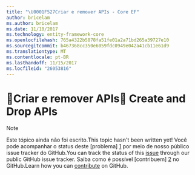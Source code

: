 ```yaml
---
title: "\U0001F527Criar e remover APIs - Core EF"
author: bricelam
ms.author: bricelam
ms.date: 11/10/2017
ms.technology: entity-framework-core
ms.openlocfilehash: 765a4322b5878fa51fe01a2a71bd265a39727e10
ms.sourcegitcommit: b467368cc350e6059fdc0949e042a41cb11e61d9
ms.translationtype: MT
ms.contentlocale: pt-BR
ms.lasthandoff: 11/15/2017
ms.locfileid: "26053816"
---
```

# <a name="-create-and-drop-apis"></a><span data-ttu-id="6d847-102">🔧Criar e remover APIs</span><span class="sxs-lookup"><span data-stu-id="6d847-102">🔧 Create and Drop APIs</span></span>

> [!NOTE]
> <span data-ttu-id="6d847-103">Este tópico ainda não foi escrito.</span><span class="sxs-lookup"><span data-stu-id="6d847-103">This topic hasn't been written yet!</span></span> <span data-ttu-id="6d847-104">Você pode acompanhar o status deste [problema] [ 1] por meio de nosso público issue tracker do GitHub.</span><span class="sxs-lookup"><span data-stu-id="6d847-104">You can track the status of this [issue][1] through our public GitHub issue tracker.</span></span> <span data-ttu-id="6d847-105">Saiba como é possível [contribuem] [ 2] no GitHub.</span><span class="sxs-lookup"><span data-stu-id="6d847-105">Learn how you can [contribute][2] on GitHub.</span></span>


  [1]: https://github.com/aspnet/EntityFramework.Docs/issues/549
  [2]: https://github.com/aspnet/EntityFramework.Docs/blob/master/CONTRIBUTING.md
